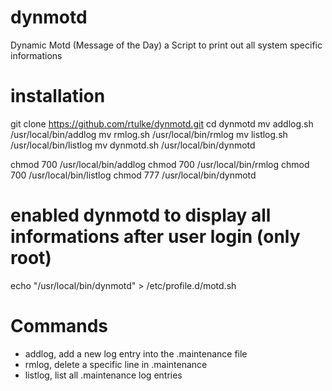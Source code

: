 # dynmotd
Dynamic Motd (Message of the Day) a Script to print out all system specific informations



# installation
git clone https://github.com/rtulke/dynmotd.git
cd dynmotd
mv addlog.sh /usr/local/bin/addlog
mv rmlog.sh /usr/local/bin/rmlog
mv listlog.sh /usr/local/bin/listlog
mv dynmotd.sh /usr/local/bin/dynmotd

chmod 700 /usr/local/bin/addlog
chmod 700 /usr/local/bin/rmlog
chmod 700 /usr/local/bin/listlog
chmod 777 /usr/local/bin/dynmotd

# enabled dynmotd to display all informations after user login (only root)
echo "/usr/local/bin/dynmotd" > /etc/profile.d/motd.sh

# Commands 
* addlog, add a new log entry into the .maintenance file
* rmlog, delete a specific line in .maintenance 
* listlog, list all .maintenance log entries
